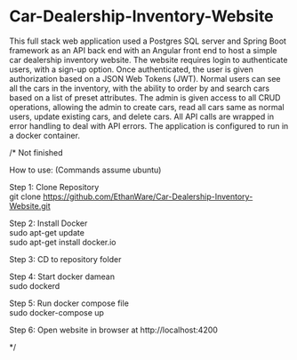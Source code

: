 # Car-Dealership-Inventory-Website
This full stack web application used a Postgres SQL server and Spring Boot framework as an API back end with an Angular front end to host a simple car dealership inventory website. The website requires login to authenticate users, with a sign-up option. Once authenticated, the user is given authorization based on a JSON Web Tokens (JWT). Normal users can see all the cars in the inventory, with the ability to order by and search cars based on a list of preset attributes. The admin is given access to all CRUD operations, allowing the admin to create cars, read all cars same as normal users, update existing cars, and delete cars. All API calls are wrapped in error handling to deal with API errors. The application is configured to run in a docker container.

/* Not finished

How to use: (Commands assume ubuntu)

Step 1: Clone Repository  
git clone https://github.com/EthanWare/Car-Dealership-Inventory-Website.git

Step 2: Install Docker  
sudo apt-get update  
sudo apt-get install docker.io

Step 3: CD to repository folder

Step 4: Start docker damean  
sudo dockerd

Step 5: Run docker compose file  
sudo docker-compose up

Step 6: Open website in browser at http://localhost:4200

*/
